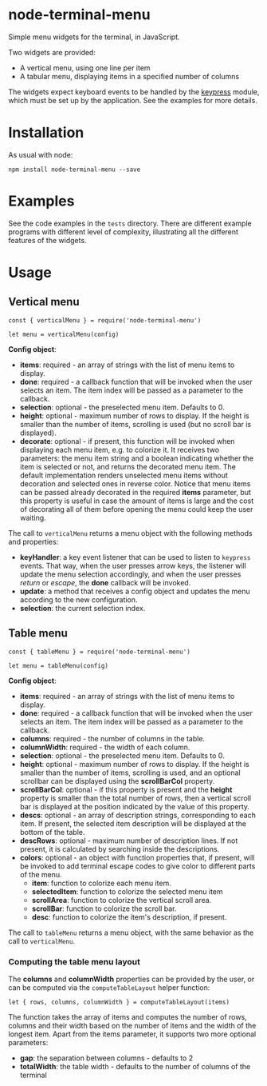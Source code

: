 # node-terminal-menu
Simple menu widgets for the terminal, in JavaScript.

Two widgets are provided:
- A vertical menu, using one line per item
- A tabular menu, displaying items in a specified number of columns

The widgets expect keyboard events to be handled by the
[keypress](https://github.com/TooTallNate/keypress) module, which must
be set up by the application. See the examples for more details.


# Installation
As usual with node:
```
npm install node-terminal-menu --save
```

# Examples
See the code examples in the `tests` directory. There are different example
programs with different level of complexity, illustrating all the different
features of the widgets.

# Usage

## Vertical menu
```
const { verticalMenu } = require('node-terminal-menu')

let menu = verticalMenu(config)
```

**Config object**:
- **items**: required - an array of strings with the list of menu items to display.
- **done**: required - a callback function that will be invoked when the user selects an item. The item index will be passed as a parameter to the callback.
- **selection**: optional - the preselected menu item. Defaults to 0.
- **height**: optional - maximum number of rows to display. If the height is smaller than the number of
    items, scrolling is used (but no scroll bar is displayed).
- **decorate**: optional - if present, this function will be invoked when displaying each menu item, e.g.
    to colorize it. It receives two parameters: the menu item string and a boolean indicating whether
    the item is selected or not, and returns the decorated menu item.
    The default implementation renders unselected menu items without decoration and selected ones in reverse color.
    Notice that menu items can be passed already decorated in the required **items** parameter, but this
    property is useful in case the amount of items is large and the cost of decorating all of them before
    opening the menu could keep the user waiting.

The call to `verticalMenu` returns a menu object with the following methods and properties:
- **keyHandler**: a key event listener that can be used to listen to `keypress` events. That way, when the user presses arrow keys, the listener will update the menu selection accordingly, and when the user presses *return* or *escape*, the **done** callback will be invoked.
- **update**: a method that receives a config object and updates the menu according to the new configuration.
- **selection**: the current selection index.


## Table menu
```
const { tableMenu } = require('node-terminal-menu')

let menu = tableMenu(config)
```

**Config object**:
- **items**: required - an array of strings with the list of menu items to display.
- **done**: required - a callback function that will be invoked when the user selects an item. The item index will be passed as a parameter to the callback.
- **columns**: required - the number of columns in the table.
- **columnWidth**: required - the width of each column.
- **selection**: optional - the preselected menu item. Defaults to 0.
- **height**: optional - maximum number of rows to display. If the height is smaller than the number of
    items, scrolling is used, and an optional scrollbar can be displayed using the **scrollBarCol** property.
- **scrollBarCol**: optional - if this property is present and the **height** property is smaller than the
    total number of rows, then a vertical scroll bar is displayed at the position indicated by the value of
    this property.
- **descs**: optional - an array of description strings, corresponding to each item. If present, the selected item
    description will be displayed at the bottom of the table.
- **descRows**: optional - maximum number of description lines. If not present, it is calculated by searching
    inside the descriptions.
- **colors**: optional - an object with function properties that, if present, will be invoked
    to add terminal escape codes to give color to different parts of the menu.
    - **item**: function to colorize each menu item.
    - **selectedItem**: function to colorize the selected menu item
    - **scrollArea**: function to colorize the vertical scroll area.
    - **scrollBar**: function to colorize the scroll bar.
    - **desc**: function to colorize the item's description, if present.


The call to `tableMenu` returns a menu object, with the same behavior as the call to `verticalMenu`.

### Computing the table menu layout

The **columns** and **columnWidth** properties can be provided by the user, or can be computed via the `computeTableLayout` helper function:

```
let { rows, columns, columnWidth } = computeTableLayout(items)
```

The function takes the array of items and computes the number of rows, columns and their width based on the number of items and the width of the longest item. Apart from the items parameter, it supports two more optional parameters:
- **gap**: the separation between columns - defaults to 2
- **totalWidth**: the table width - defaults to the number of columns of the terminal

